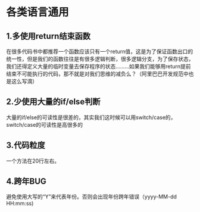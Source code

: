 # 各类语言通用

## 1.多使用return结束函数

在很多代码书中都推荐一个函数应该只有一个return值，这是为了保证函数出口的统一性，但是我们的函数往往是有很多逻辑判断，很多逻辑分支，为了保存状态，我们还得定义大量的临时变量去保存程序的状态………如果我们能够用return提前结束不可能执行的代码，那不就是对我们思维的减负么？（阿里巴巴开发规范中也是这么写滴）

## 2.少使用大量的if/else判断
大量的if/else的可读性是很差的，其实我们这时候可以用switch/case的，switch/case的可读性是高很多的

## 3.代码粒度
一个方法在20行左右。

## 4.跨年BUG

避免使用大写的“Y”来代表年份。否则会出现年份跨年错误（yyyy-MM-dd HH:mm:ss)
